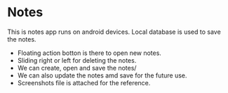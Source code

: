 # Notes
This is notes app runs on android devices.
Local database is used to save the notes.
* Floating action botton is there to open new notes.
* Sliding right or left for deleting the notes.
* We can create, open and save the notes/
* We can also update the notes amd save for the future use.
* Screenshots file is attached for the reference.
